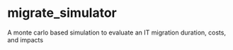 # migrate_simulator
A monte carlo based simulation to evaluate an IT migration duration, costs, and impacts
